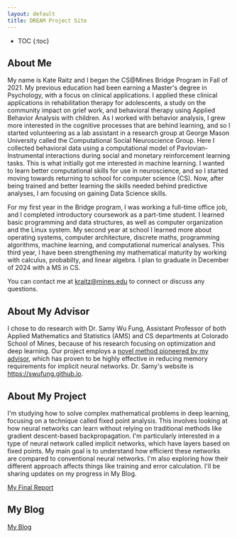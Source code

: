 ```yaml
---
layout: default
title: DREAM Project Site
---
```


* TOC
{:toc}

## About Me

My name is Kate Raitz and I began the CS@Mines Bridge Program in Fall of 2021. My previous education had been earning a Master's degree in Psychology, with a focus on clinical applications. I applied these clinical applications in rehabilitation therapy for adolescents, a study on the community impact on grief work, and behavioral therapy using Applied Behavior Analysis with children. As I worked with behavior analysis, I grew more interested in the cognitive processes that are behind learning, and so I started volunteering as a lab assistant in a research group at George Mason University called the Computational Social Neuroscience Group. Here I collected behavioral data using a computational model of Pavlovian-Instrumental interactions during social and monetary reinforcement learning tasks. This is what initially got me interested in machine learning. I wanted to learn better computational skills for use in neuroscience, and so I started moving towards returning to school for computer science (CS). Now, after being trained and better learning the skills needed behind predictive analyses, I am focusing on gaining Data Science skills.

For my first year in the Bridge program, I was working a full-time office job, and I completed introductory coursework as a part-time student. I learned basic programming and data structures, as well as computer organization and the Linux system. My second year at school I learned more about operating systems, computer architecture, discrete maths, programming algorithms, machine learning, and computational numerical analyses. This third year, I have been strengthening my mathematical maturity by working with calculus, probabilty, and linear algebra. I plan to graduate in December of 2024 with a MS in CS.

You can contact me at kraitz@mines.edu to connect or discuss any questions.

## About My Advisor

I chose to do research with Dr. Samy Wu Fung, Assistant Professor of both Applied Mathematics and Statistics (AMS) and CS departments at Colorado School of Mines, because of his research focusing on optimization and deep learning. Our project employs a [novel method pioneered by my advisor](https://arxiv.org/abs/2103.12803), which has proven to be highly effective in reducing memory requirements for implicit neural networks. Dr. Samy's website is https://swufung.github.io.

## About My Project
I'm studying how to solve complex mathematical problems in deep learning, focusing on a technique called fixed point analysis. This involves looking at how neural networks can learn without relying on traditional methods like gradient descent-based backpropagation. I'm particularly interested in a type of neural network called implicit networks, which have layers based on fixed points. My main goal is to understand how efficient these networks are compared to conventional neural networks. I'm also exploring how their different approach affects things like training and error calculation. I'll be sharing updates on my progress in My Blog.

[My Final Report](files/finalreport.pdf)

## My Blog

[My Blog](blog.html)
